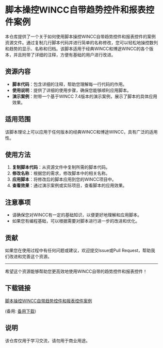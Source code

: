 # 脚本操控WINCC自带趋势控件和报表控件案例

本仓库提供了一个关于如何使用脚本操控WINCC自带趋势控件和报表控件的案例资源文件。通过复制几行脚本代码并进行简单的名称修改，您可以轻松地操控数列和趋势的显示、名称和归档。该脚本适用于经典WINCC和博途WINCC的各个版本，并且附带了详细的注释，方便有基础的用户进行改进。

## 资源内容

- **脚本代码**：包含详细的注释，帮助您理解每一行代码的作用。
- **使用说明**：提供了详细的使用步骤，确保您能够顺利应用脚本。
- **演示案例**：附带一个基于WINCC 7.4版本的演示案例，展示了脚本的具体应用效果。

## 适用范围

该脚本理论上可以应用于任何版本的经典WINCC和博途WINCC，具有广泛的适用性。

## 使用方法

1. **复制脚本代码**：从资源文件中复制所需的脚本代码。
2. **修改名称**：根据您的需求，修改脚本中的相关名称。
3. **应用脚本**：将修改后的脚本应用到您的WINCC项目中。
4. **查看效果**：通过演示案例或实际项目，查看脚本的应用效果。

## 注意事项

- 请确保您对WINCC有一定的基础知识，以便更好地理解和应用脚本。
- 如果您有编程基础，可以根据需要对脚本进行进一步的改进和优化。

## 贡献

如果您在使用过程中有任何问题或建议，欢迎提交Issue或Pull Request，帮助我们改进和完善这个资源。

---

希望这个资源能够帮助您更高效地使用WINCC自带的趋势控件和报表控件！

## 下载链接
[脚本操控WINCC自带趋势控件和报表控件案例](https://pan.quark.cn/s/7c4c408f5643) 

(备用: [备用下载](https://pan.baidu.com/s/1lO9xYzhiGu6XMXdWAlmIhA?pwd=1234))

## 说明

该仓库仅用于学习交流，请勿用于商业用途。
